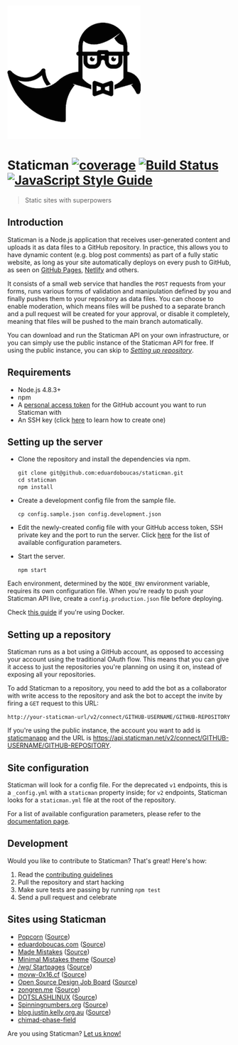 <img src="logo.png" width="300">

# Staticman [![coverage](https://img.shields.io/badge/coverage-83%25-yellow.svg?style=flat?style=flat-square)](https://github.com/eduardoboucas/staticman) [![Build Status](https://travis-ci.org/eduardoboucas/staticman.svg?branch=master)](https://travis-ci.org/eduardoboucas/staticman) [![JavaScript Style Guide](https://img.shields.io/badge/code_style-standard-brightgreen.svg)](https://standardjs.com)

> Static sites with superpowers

## Introduction

Staticman is a Node.js application that receives user-generated content and uploads it as data files to a GitHub repository. In practice, this allows you to have dynamic content (e.g. blog post comments) as part of a fully static website, as long as your site automatically deploys on every push to GitHub, as seen on [GitHub Pages](https://pages.github.com/), [Netlify](http://netlify.com/) and others.

It consists of a small web service that handles the `POST` requests from your forms, runs various forms of validation and manipulation defined by you and finally pushes them to your repository as data files. You can choose to enable moderation, which means files will be pushed to a separate branch and a pull request will be created for your approval, or disable it completely, meaning that files will be pushed to the main branch automatically.

You can download and run the Staticman API on your own infrastructure, or you can simply use the public instance of the Staticman API for free. If using the public instance, you can skip to *[Setting up repository](#setting-up-a-repository)*.

## Requirements

- Node.js 4.8.3+
- npm
- A [personal access token](https://help.github.com/articles/creating-a-personal-access-token-for-the-command-line/) for the GitHub account you want to run Staticman with
- An SSH key (click [here](https://help.github.com/articles/connecting-to-github-with-ssh/) to learn how to create one)

## Setting up the server

- Clone the repository and install the dependencies via npm.

  ```
  git clone git@github.com:eduardoboucas/staticman.git
  cd staticman
  npm install
  ```

- Create a development config file from the sample file.

  ```
  cp config.sample.json config.development.json
  ```

- Edit the newly-created config file with your GitHub access token, SSH private key and the port to run the server. Click [here](https://staticman.net/docs/api) for the list of available configuration parameters.

- Start the server.

  ```
  npm start
  ```

Each environment, determined by the `NODE_ENV` environment variable, requires its own configuration file. When you're ready to push your Staticman API live, create a `config.production.json` file before deploying.

Check [this guide](docs/docker.md) if you're using Docker.

## Setting up a repository

Staticman runs as a bot using a GitHub account, as opposed to accessing your account using the traditional OAuth flow. This means that you can give it access to just the repositories you're planning on using it on, instead of exposing all your repositories.

To add Staticman to a repository, you need to add the bot as a collaborator with write access to the repository and ask the bot to accept the invite by firing a `GET` request to this URL:

```
http://your-staticman-url/v2/connect/GITHUB-USERNAME/GITHUB-REPOSITORY
```

If you're using the public instance, the account you want to add is [staticmanapp](https://github.com/staticmanapp) and the URL is https://api.staticman.net/v2/connect/GITHUB-USERNAME/GITHUB-REPOSITORY.

## Site configuration

Staticman will look for a config file. For the deprecated `v1` endpoints, this is a  `_config.yml` with a `staticman` property inside; for `v2` endpoints, Staticman looks for a `staticman.yml` file at the root of the repository.

For a list of available configuration parameters, please refer to the [documentation page](https://staticman.net/docs/configuration).

## Development

Would you like to contribute to Staticman? That's great! Here's how:

1. Read the [contributing guidelines](CONTRIBUTING.md)
1. Pull the repository and start hacking
1. Make sure tests are passing by running `npm test`
1. Send a pull request and celebrate

## Sites using Staticman

- [Popcorn](http://popcorn.staticman.net) ([Source](https://github.com/eduardoboucas/popcorn))
- [eduardoboucas.com](https://eduardoboucas.com) ([Source](https://github.com/eduardoboucas/eduardoboucas.github.io))
- [Made Mistakes](https://mademistakes.com/) ([Source](https://github.com/mmistakes/made-mistakes-jekyll))
- [Minimal Mistakes theme](https://mmistakes.github.io/minimal-mistakes/) ([Source](https://github.com/mmistakes/minimal-mistakes))
- [/wg/ Startpages](http://startpages.cf/) ([Source](https://github.com/twentytwoo/startpages.cf))
- [movw-0x16.cf](http://movw-0x16.cf/) ([Source](https://github.com/twentytwoo/movw-0x16))
- [Open Source Design Job Board](http://opensourcedesign.net/jobs/) ([Source](https://github.com/opensourcedesign/jobs/))
- [zongren.me](https://zongren.me/) ([Source](https://gitlab.com/zongren/zongren.gitlab.io/)) 
- [DOTSLASHLINUX](http://www.dotslashlinux.com/) ([Source](https://github.com/firasuke/DOTSLASHLINUX/))
- [Spinningnumbers.org](http://spinningnumbers.org/) ([Source](https://github.com/willymcallister/spinningnumbers))
- [blog.justin.kelly.org.au](https://blog.justin.kelly.org.au/) ([Source](github.com/justinkelly/justinkelly.github.io))
- [chimad-phase-field]([Source](https://pages.nist.gov/chimad-phase-field/))


Are you using Staticman? [Let us know!](https://github.com/eduardoboucas/staticman/edit/master/README.md)
